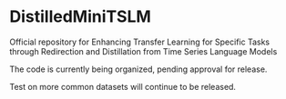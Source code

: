 # DistilledMiniTSLM
Official repository for Enhancing Transfer Learning for Specific Tasks through Redirection and Distillation from Time Series Language Models

The code is currently being organized, pending approval for release.

Test on more common datasets will continue to be released.